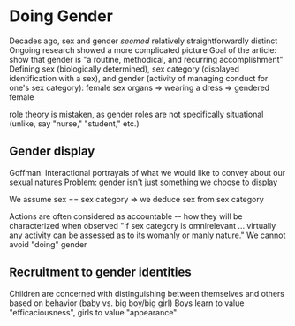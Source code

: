 # Doing Gender
Decades ago, sex and gender *seemed* relatively straightforwardly distinct
Ongoing research showed a more complicated picture
Goal of the article: show that gender is "a routine, methodical, and recurring accomplishment"
Defining sex (biologically determined), sex category (displayed identification with a sex), and gender (activity of managing conduct for one's sex category): female sex organs => wearing a dress => gendered female

role theory is mistaken, as gender roles are not specifically situational (unlike, say "nurse," "student," etc.)

## Gender display
Goffman: Interactional portrayals of what we would like to convey about our sexual natures
Problem: gender isn't just something we choose to display

We assume sex == sex category => we deduce sex from sex category

Actions are often considered as accountable -- how they will be characterized when observed
"If sex category is omnirelevant ... virtually any activity can be assessed as to its womanly or manly nature."
We cannot avoid "doing" gender

## Recruitment to gender identities
Children are concerned with distinguishing between themselves and others based on behavior (baby vs. big boy/big girl)
Boys learn to value "efficaciousness", girls to value "appearance"


